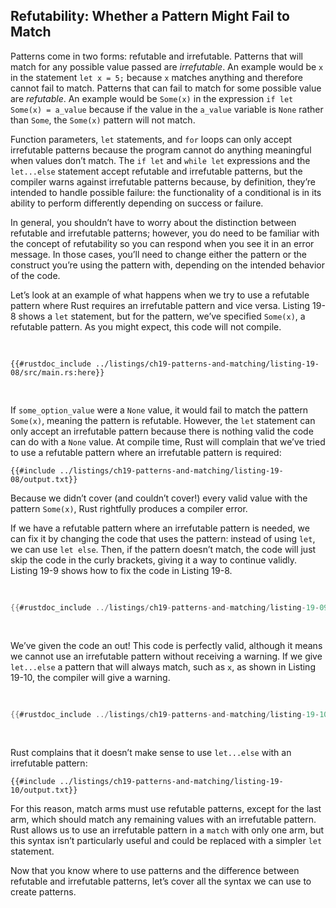 ## Refutability: Whether a Pattern Might Fail to Match

Patterns come in two forms: refutable and irrefutable. Patterns that will match
for any possible value passed are _irrefutable_. An example would be `x` in the
statement `let x = 5;` because `x` matches anything and therefore cannot fail
to match. Patterns that can fail to match for some possible value are
_refutable_. An example would be `Some(x)` in the expression `if let Some(x) =
a_value` because if the value in the `a_value` variable is `None` rather than
`Some`, the `Some(x)` pattern will not match.

Function parameters, `let` statements, and `for` loops can only accept
irrefutable patterns because the program cannot do anything meaningful when
values don’t match. The `if let` and `while let` expressions and the
`let...else` statement accept refutable and irrefutable patterns, but the
compiler warns against irrefutable patterns because, by definition, they’re
intended to handle possible failure: the functionality of a conditional is in
its ability to perform differently depending on success or failure.

In general, you shouldn’t have to worry about the distinction between refutable
and irrefutable patterns; however, you do need to be familiar with the concept
of refutability so you can respond when you see it in an error message. In
those cases, you’ll need to change either the pattern or the construct you’re
using the pattern with, depending on the intended behavior of the code.

Let’s look at an example of what happens when we try to use a refutable pattern
where Rust requires an irrefutable pattern and vice versa. Listing 19-8 shows a
`let` statement, but for the pattern, we’ve specified `Some(x)`, a refutable
pattern. As you might expect, this code will not compile.

<Listing number="19-8" caption="Attempting to use a refutable pattern with `let`">

```rust,ignore,does_not_compile
{{#rustdoc_include ../listings/ch19-patterns-and-matching/listing-19-08/src/main.rs:here}}
```

</Listing>

If `some_option_value` were a `None` value, it would fail to match the pattern
`Some(x)`, meaning the pattern is refutable. However, the `let` statement can
only accept an irrefutable pattern because there is nothing valid the code can
do with a `None` value. At compile time, Rust will complain that we’ve tried to
use a refutable pattern where an irrefutable pattern is required:

```console
{{#include ../listings/ch19-patterns-and-matching/listing-19-08/output.txt}}
```

Because we didn’t cover (and couldn’t cover!) every valid value with the
pattern `Some(x)`, Rust rightfully produces a compiler error.

If we have a refutable pattern where an irrefutable pattern is needed, we can
fix it by changing the code that uses the pattern: instead of using `let`, we
can use `let else`. Then, if the pattern doesn’t match, the code will just skip
the code in the curly brackets, giving it a way to continue validly. Listing
19-9 shows how to fix the code in Listing 19-8.

<Listing number="19-9" caption="Using `let...else` and a block with refutable patterns instead of `let`">

```rust
{{#rustdoc_include ../listings/ch19-patterns-and-matching/listing-19-09/src/main.rs:here}}
```

</Listing>

We’ve given the code an out! This code is perfectly valid, although it means we
cannot use an irrefutable pattern without receiving a warning. If we give
`let...else` a pattern that will always match, such as `x`, as shown in Listing
19-10, the compiler will give a warning.

<Listing number="19-10" caption="Attempting to use an irrefutable pattern with `let...else`">

```rust
{{#rustdoc_include ../listings/ch19-patterns-and-matching/listing-19-10/src/main.rs:here}}
```

</Listing>

Rust complains that it doesn’t make sense to use `let...else` with an
irrefutable pattern:

```console
{{#include ../listings/ch19-patterns-and-matching/listing-19-10/output.txt}}
```

For this reason, match arms must use refutable patterns, except for the last
arm, which should match any remaining values with an irrefutable pattern. Rust
allows us to use an irrefutable pattern in a `match` with only one arm, but
this syntax isn’t particularly useful and could be replaced with a simpler
`let` statement.

Now that you know where to use patterns and the difference between refutable
and irrefutable patterns, let’s cover all the syntax we can use to create
patterns.
